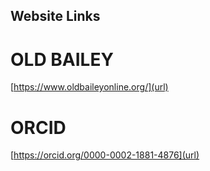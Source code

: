 ## Website Links

# OLD BAILEY 

[https://www.oldbaileyonline.org/](url)

# ORCID 
[https://orcid.org/0000-0002-1881-4876](url)
